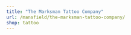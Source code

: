 ```yaml
---
title: "The Marksman Tattoo Company"
url: /mansfield/the-marksman-tattoo-company/
shop: tattoo
---
```

